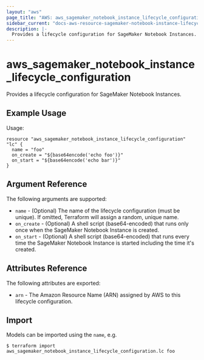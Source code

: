 ```yaml
---
layout: "aws"
page_title: "AWS: aws_sagemaker_notebook_instance_lifecycle_configuration"
sidebar_current: "docs-aws-resource-sagemaker-notebook-instance-lifecycle-configuration"
description: |-
  Provides a lifecycle configuration for SageMaker Notebook Instances.
---
```


# aws_sagemaker_notebook_instance_lifecycle_configuration

Provides a lifecycle configuration for SageMaker Notebook Instances.

## Example Usage

Usage:

```hcl
resource "aws_sagemaker_notebook_instance_lifecycle_configuration" "lc" {
  name = "foo"
  on_create = "${base64encode('echo foo')}"
  on_start = "${base64encode('echo bar')}"
}
```

## Argument Reference

The following arguments are supported:

* `name` - (Optional) The name of the lifecycle configuration (must be unique). If omitted, Terraform will assign a random, unique name.
* `on_create` - (Optional) A shell script (base64-encoded) that runs only once when the SageMaker Notebook Instance is created.
* `on_start` - (Optional) A shell script (base64-encoded) that runs every time the SageMaker Notebook Instance is started including the time it's created.

## Attributes Reference

The following attributes are exported:

* `arn` - The Amazon Resource Name (ARN) assigned by AWS to this lifecycle configuration.

## Import

Models can be imported using the `name`, e.g.

```
$ terraform import aws_sagemaker_notebook_instance_lifecycle_configuration.lc foo
```
